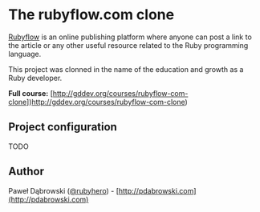 # The rubyflow.com clone

[Rubyflow](http://rubyflow.com) is an online publishing platform where anyone can post a link to the article or any other useful resource related to the Ruby programming language.

This project was clonned in the name of the education and growth as a Ruby developer.

**Full course:** [http://gddev.org/courses/rubyflow-com-clone])http://gddev.org/courses/rubyflow-com-clone)

## Project configuration

TODO

## Author

Paweł Dąbrowski ([@rubyhero](https://github.com/rubyhero)) - [http://pdabrowski.com](http://pdabrowski.com)
